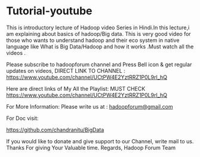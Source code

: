 # Tutorial-youtube

This is introductory lecture of Hadoop video Series in Hindi.In this lecture,i am explaining about basics of hadoop/Big data. This is very good video for those who wants to understand hadoop and their eco system in native language like What is Big Data/Hadoop and how it works .Must watch all the videos .

Please subscribe to hadoopforum channel and Press Bell icon & get regular updates on videos, DIRECT LINK TO CHANNEL : https://www.youtube.com/channel/UCtPW4E2YztRRZ1P0L9rI_hQ

Here are direct links of My All the Playlist: MUST CHECK
https://www.youtube.com/channel/UCtPW4E2YztRRZ1P0L9rI_hQ

For More Information:
Please write us at : hadoopforum@gmail.com

For Doc visit:

https://github.com/chandranitu/BigData

If you would like to donate and give support to our Channel, write mail to us.
Thanks For giving Your Valuable time.
Regards,
Hadoop Forum Team


